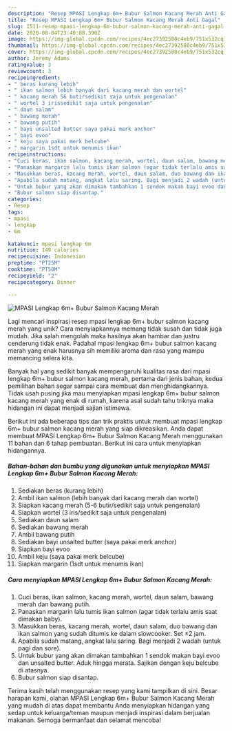 ```yaml
---
description: "Resep MPASI Lengkap 6m+ Bubur Salmon Kacang Merah Anti Gagal"
title: "Resep MPASI Lengkap 6m+ Bubur Salmon Kacang Merah Anti Gagal"
slug: 1511-resep-mpasi-lengkap-6m-bubur-salmon-kacang-merah-anti-gagal
date: 2020-08-04T23:40:08.390Z
image: https://img-global.cpcdn.com/recipes/4ec27392580c4eb9/751x532cq70/mpasi-lengkap-6m-bubur-salmon-kacang-merah-foto-resep-utama.jpg
thumbnail: https://img-global.cpcdn.com/recipes/4ec27392580c4eb9/751x532cq70/mpasi-lengkap-6m-bubur-salmon-kacang-merah-foto-resep-utama.jpg
cover: https://img-global.cpcdn.com/recipes/4ec27392580c4eb9/751x532cq70/mpasi-lengkap-6m-bubur-salmon-kacang-merah-foto-resep-utama.jpg
author: Jeremy Adams
ratingvalue: 3
reviewcount: 3
recipeingredient:
- " beras kurang lebih"
- " ikan salmon lebih banyak dari kacang merah dan wortel"
- " kacang merah 56 butirsedikit saja untuk pengenalan"
- " wortel 3 irissedikit saja untuk pengenalan"
- " daun salam"
- " bawang merah"
- " bawang putih"
- " bayi unsalted butter saya pakai merk anchor"
- " bayi evoo"
- " keju saya pakai merk belcube"
- " margarin 1sdt untuk menumis ikan"
recipeinstructions:
- "Cuci beras, ikan salmon, kacang merah, wortel, daun salam, bawang merah dan bawang putih."
- "Panaskan margarin lalu tumis ikan salmon (agar tidak terlalu amis saat dimakan baby)."
- "Masukkan beras, kacang merah, wortel, daun salam, duo bawang dan ikan salmon yang sudah ditumis ke dalam slowcooker. Set ±2 jam."
- "Apabila sudah matang, angkat lalu saring. Bagi menjadi 2 wadah (untuk pagi dan sore)."
- "Untuk bubur yang akan dimakan tambahkan 1 sendok makan bayi evoo dan unsalted butter. Aduk hingga merata. Sajikan dengan keju belcube di atasnya."
- "Bubur salmon siap disantap."
categories:
- Resep
tags:
- mpasi
- lengkap
- 6m

katakunci: mpasi lengkap 6m 
nutrition: 149 calories
recipecuisine: Indonesian
preptime: "PT25M"
cooktime: "PT50M"
recipeyield: "2"
recipecategory: Dinner

---
```



![MPASI Lengkap 6m+ Bubur Salmon Kacang Merah](https://img-global.cpcdn.com/recipes/4ec27392580c4eb9/751x532cq70/mpasi-lengkap-6m-bubur-salmon-kacang-merah-foto-resep-utama.jpg)

Lagi mencari inspirasi resep mpasi lengkap 6m+ bubur salmon kacang merah yang unik? Cara menyiapkannya memang tidak susah dan tidak juga mudah. Jika salah mengolah maka hasilnya akan hambar dan justru cenderung tidak enak. Padahal mpasi lengkap 6m+ bubur salmon kacang merah yang enak harusnya sih memiliki aroma dan rasa yang mampu memancing selera kita.



Banyak hal yang sedikit banyak mempengaruhi kualitas rasa dari mpasi lengkap 6m+ bubur salmon kacang merah, pertama dari jenis bahan, kedua pemilihan bahan segar sampai cara membuat dan menghidangkannya. Tidak usah pusing jika mau menyiapkan mpasi lengkap 6m+ bubur salmon kacang merah yang enak di rumah, karena asal sudah tahu triknya maka hidangan ini dapat menjadi sajian istimewa.


Berikut ini ada beberapa tips dan trik praktis untuk membuat mpasi lengkap 6m+ bubur salmon kacang merah yang siap dikreasikan. Anda dapat membuat MPASI Lengkap 6m+ Bubur Salmon Kacang Merah menggunakan 11 bahan dan 6 tahap pembuatan. Berikut ini cara untuk menyiapkan hidangannya.

<!--inarticleads1-->

##### Bahan-bahan dan bumbu yang digunakan untuk menyiapkan MPASI Lengkap 6m+ Bubur Salmon Kacang Merah:

1. Sediakan  beras (kurang lebih)
1. Ambil  ikan salmon (lebih banyak dari kacang merah dan wortel)
1. Siapkan  kacang merah (5-6 butir/sedikit saja untuk pengenalan)
1. Siapkan  wortel (3 iris/sedikit saja untuk pengenalan)
1. Sediakan  daun salam
1. Sediakan  bawang merah
1. Ambil  bawang putih
1. Sediakan  bayi unsalted butter (saya pakai merk anchor)
1. Siapkan  bayi evoo
1. Ambil  keju (saya pakai merk belcube)
1. Siapkan  margarin (1sdt untuk menumis ikan)




<!--inarticleads2-->

##### Cara menyiapkan MPASI Lengkap 6m+ Bubur Salmon Kacang Merah:

1. Cuci beras, ikan salmon, kacang merah, wortel, daun salam, bawang merah dan bawang putih.
1. Panaskan margarin lalu tumis ikan salmon (agar tidak terlalu amis saat dimakan baby).
1. Masukkan beras, kacang merah, wortel, daun salam, duo bawang dan ikan salmon yang sudah ditumis ke dalam slowcooker. Set ±2 jam.
1. Apabila sudah matang, angkat lalu saring. Bagi menjadi 2 wadah (untuk pagi dan sore).
1. Untuk bubur yang akan dimakan tambahkan 1 sendok makan bayi evoo dan unsalted butter. Aduk hingga merata. Sajikan dengan keju belcube di atasnya.
1. Bubur salmon siap disantap.




Terima kasih telah menggunakan resep yang kami tampilkan di sini. Besar harapan kami, olahan MPASI Lengkap 6m+ Bubur Salmon Kacang Merah yang mudah di atas dapat membantu Anda menyiapkan hidangan yang sedap untuk keluarga/teman maupun menjadi inspirasi dalam berjualan makanan. Semoga bermanfaat dan selamat mencoba!
